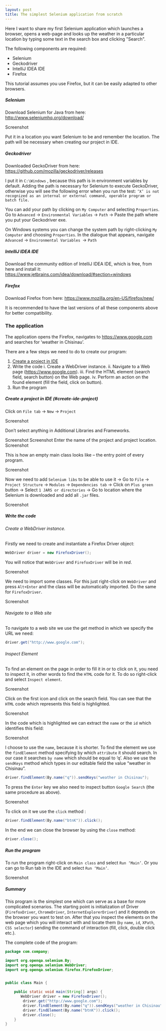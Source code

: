 ```yaml
---
layout: post
title: The simplest Selenium application from scratch
---
```



Here I want to share my first Selenium application which launches a browser, opens a web-page and looks up the weather in a particular location by typing some text in the search box and clicking "Search". 

The following components are required: 

 - Selenium
 - Geckodriver
 - IntelliJ IDEA IDE 
 - Firefox 

This tutorial assumes you use Firefox, but it can be easily adapted to other browsers.
                                                                                                                                                                                      

##### Selenium
Download Selenium for Java from here: http://www.seleniumhq.org/download/

Screenshot

Put it in a location you want Selenium to be and remember the location. The path will be necessary when creating our project in IDE.


##### Geckodriver
Downloaded GeckoDriver from here:	 https://github.com/mozilla/geckodriver/releases

 I put it in `C:\Windows` , because this path is in environment variables by default.
Adding the path is necessary for Selenium to execute GeckoDriver, otherwise you will see the following error when you run the test:
`‘X’ is not recognized as an internal or external command, operable program or batch file.`

You can add your path by clicking on `My Computer` and selecting `Properties`. 
Go to `Advanced` -> `Environmental Variables` -> `Path` -> Paste the path where you put your Geckodriver exe.



On Windows systems you can change the system path by right-clicking `My Computer` and choosing `Properties`. In the dialogue that appears, navigate `Advanced` -> `Environmental Variables `-> `Path`

##### IntelliJ IDEA IDE
Download the community edition of IntelliJ IDEA IDE, which is free, from here and install it:
https://www.jetbrains.com/idea/download/#section=windows

##### Firefox
Download Firefox from here: https://www.mozilla.org/en-US/firefox/new/


It is recommended to have the last versions of all these components above for better compatibility.








### The application 
The application opens the Firefox, navigates to https://www.google.com and searches for ‘weather in Chisinau’.

There are a few steps we need to do to create our program: 
1.	[Create a project in IDE](#create-ide-project)
2.	Write the code 
i. Create a WebDriver instance.
ii.	Navigate to a Web page (https://www.google.com).
iii.	Find the HTML element (search field, search button) on the Web page.
iv.	Perform an action on the found element (fill the field, click on button).
3.	Run the program

##### Create a project in IDE (#create-ide-project)
Click on `File tab` -> `New` -> `Project`

Screenshot

Don’t select anything in Additional Libraries and Frameworks.

Screenshot
Screenshot
Enter the name of the project and project location.
Screenshot

This is how an empty main class looks like – the entry point of every program.

Screenshot

Now we need to add `Selenium libs` to be able to use it -> Go to `File` -> `Project Structure` -> `Modules` -> `Dependencies tab` -> Click on `Plus green` button -> Select `1 JARS or directories` -> Go to location where the Selenium is downloaded and add all `.jar` files.

Screenshot

##### Write the code

###### Create a WebDriver instance.

Firstly we need to create and instantiate a Firefox Driver object:

```java
WebDriver driver = new FirefoxDriver();
```

You will notice that `WebDriver` and `FirefoxDriver` will be in *red*. 



Screenshot

We need to import some classes. For this just right-click on `WebDriver` and press `Alt+Enter` and the class will be automatically imported.
Do the same for `FirefoxDriver`.

Screenshot

###### Navigate to a Web site
To navigate to a web site we use the get method in which we specify the URL we need:

```java
driver.get("http://www.google.com");
```

###### Inspect Element

To find an element on the page in order to fill it in or to click on it, you need to inspect it, in other words to find the `HTML` code for it.
To do so right-click and select `Inspect element`.


Screenshot

Click on the first icon and click on the search field.
You can see that the `HTML` code which represents this field is highlighted.

Screenshot

In the code which is highlighted we can extract the `name` or the `id` which identifies this field:

Screenshot

I choose to use the `name`, because it is shorter.
To find the element we use the `findElement` method specifying by which `attribute` it should search.
In our case it searches `by name` which should be equal to ‘q’. Also we use the `sendKeys` method which types in our editable field the value “weather in Chisinau”. 
```java
driver.findElement(By.name("q")).sendKeys("weather in Chisinau");
```

To press the `Enter` key we also need to inspect button `Google Search` (the same procedure as above).

Screenshot


To click on it we use the ```click``` method :

```java
driver.findElement(By.name("btnK")).click();
```



In the end we can close the browser by using the ```close``` method:
```java
driver.close();
```

##### Run the program
To run the program right-click on `Main class` and select `Run ‘Main’`.
Or you can go to Run tab in the IDE and select `Run ‘Main’`.


Screenshot

##### Summary
This program is the simplest one which can serve as a base for more complicated scenarios. 
The starting point is initialization of Driver (`FirefoxDriver`, `ChromeDriver`, `InternetExplorerDriver`) and it depends on the browser you want to test on. After that you inspect the elements on the web page which you will interact with and locate them (`by` `name`, `id`, `XPath`, `CSS selector`) sending the command of interaction (fill, click, double click etc.). 

The complete code of the program: 
```java
package com.company;

import org.openqa.selenium.By;
import org.openqa.selenium.WebDriver;
import org.openqa.selenium.firefox.FirefoxDriver;


public class Main {

    public static void main(String[] args) {
       WebDriver driver = new FirefoxDriver();
        driver.get("http://www.google.com");
        driver.findElement(By.name("q")).sendKeys("weather in Chisinau");
        driver.findElement(By.name("btnK")).click();
        driver.close();
    }
}
```
